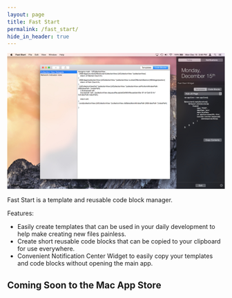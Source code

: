 ```yaml
---
layout: page
title: Fast Start
permalink: /fast_start/
hide_in_header: true
---
```

![Fast Start](/assets/fast_start.jpeg)

Fast Start is a template and reusable code block manager.

Features:

- Easily create templates that can be used in your daily development to help make creating new files painless.
- Create short reusable code blocks that can be copied to your clipboard for use everywhere.
- Convenient Notification Center Widget to easily copy your templates and code blocks without opening the main app.

## Coming Soon to the Mac App Store